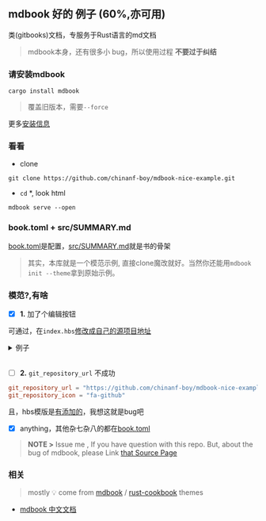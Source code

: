 ## mdbook 好的 例子 (60%,亦可用)

类(gitbooks)文档，专服务于Rust语言的md文档

> mdbook本身，还有很多小 bug，所以使用过程 **不要过于纠结**

### 请安装mdbook

```
cargo install mdbook
```

> 覆盖旧版本，需要`--force`

更多[安装信息](https://github.com/chinanf-boy/mdBook-zh#%E5%AE%89%E8%A3%85)

### 看看

- clone

```
git clone https://github.com/chinanf-boy/mdbook-nice-example.git
```

- `cd` *, look html

```
mdbook serve --open
```

### book.toml + src/SUMMARY.md

[book.toml]是配置，[src/SUMMARY.md](./src/SUMMARY.md)就是书的骨架

> 其实，本库就是一个模范示例, 直接clone魔改就好。当然你还能用`mdbook init --theme`拿到原始示例。

### 模范?,有啥

- [x] **1.** 加了个编辑按钮

可通过，在`index.hbs`[修改成自己的源项目地址](./src/theme/index.hbs#L163)

<details>
<summary>例子</br></summary>

> `src/theme/index.hbs`

``` hbs
document.getElementById("edit-button").addEventListener("click", function(){
    var editWindow = window.open("https://github.com/chinanf-boy/mdbook-nice-example/edit/master/src/{{ path }}");
});
```

`chinanf-boy/mdbook-nice-example` 改成你的 存储库，

</details>
</br>

- [ ] **2.** `git_repository_url` 不成功

``` toml
git_repository_url = "https://github.com/chinanf-boy/mdbook-nice-example"
git_repository_icon = "fa-github"
```

且，hbs模版是[有添加的](./src/theme/index.hbs#L128)，我想这就是bug吧

- [x] anything，其他杂七杂八的都在[book.toml]

> **NOTE >** Issue me , If you have question with this repo.
> But, about the bug of mdbook, please Link [that Source Page][mdbook]

### 相关

[book.toml]: book.toml

> mostly :bulb: come from [mdbook] / [rust-cookbook] themes

[mdbook]: https://github.com/rust-lang-nursery/mdBook
[rust-cookbook]: https://github.com/rust-lang-nursery/rust-cookbook

- [mdbook 中文文档](https://github.com/chinanf-boy/mdbook-zh)